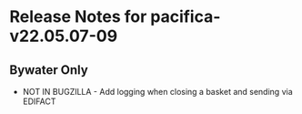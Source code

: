 
# Release Notes for pacifica-v22.05.07-09

## Bywater Only

- NOT IN BUGZILLA - Add logging when closing a basket and sending via EDIFACT


